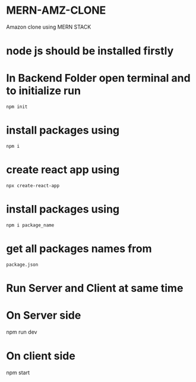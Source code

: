 # MERN-AMZ-CLONE
Amazon clone using MERN STACK
# node js should be installed firstly
# In Backend Folder open terminal and to initialize run
    npm init
# install packages using
    npm i
# create react app using 
    npx create-react-app
# install packages using
    npm i package_name
# get all packages names from 
    package.json 
# Run Server and Client at same time
# On Server side
  npm run dev
# On client side
  npm start
